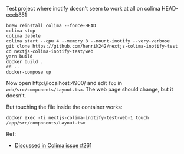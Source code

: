 
Test project where inotify doesn't seem to work at all on colima HEAD-eceb851
```
brew reinstall colima --force-HEAD
colima stop
colima delete
colima start --cpu 4 --memory 8 --mount-inotify --very-verbose
git clone https://github.com/henrik242/nextjs-colima-inotify-test
cd nextjs-colima-inotify-test/web
yarn build
docker build .
cd ..
docker-compose up
```
Now open http://localhost:4900/ and edit `foo` in `web/src/components/Layout.tsx`. The web page should change, but it doesn't.

But touching the file inside the container works:
```
docker exec -ti nextjs-colima-inotify-test-web-1 touch /app/src/components/Layout.tsx
```

Ref:
- [Discussed in Colima issue #261](https://github.com/abiosoft/colima/issues/261#issuecomment-1479163510)